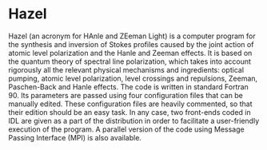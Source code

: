 Hazel
=====

Hazel (an acronym for HAnle and ZEeman Light) is a computer program for the synthesis and inversion of Stokes profiles caused by the
joint action of atomic level polarization and the Hanle and Zeeman effects. It is
based on the quantum theory of spectral line polarization, which takes into account
rigorously all the relevant physical mechanisms and ingredients: optical pumping,
atomic level polarization, level crossings and repulsions, Zeeman, Paschen-Back and
Hanle effects. The code is written in standard Fortran 90. Its parameters 
are passed using four configuration files that can be manually edited. These
configuration files are heavily commented, so that their edition should 
be an easy task. In any case, two front-ends coded in IDL are given as a part of the 
distribution in order to facilitate a user-friendly execution of the program.
A parallel version of the code using Message Passing Interface (MPI) is
also available.
